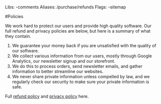 Libs: -comments
Aliases: /purchase/refunds
Flags: -sitemap

#Policies

We work hard to protect our users and provide high quality software. Our full refund and privacy policies are below, but here is a summary of what they contain.

1. We guarantee your money back if you are unsatisfied with the quality of our software.
2. We collect various information from our users, mostly through Google Analytics, our newsletter signup and our storefront.
3. We do this to process orders, send newsletter emails, and gather information to better streamline our websites.
4. We never share private information unless compelled by law, and we regularly check our security to make sure your private information is safe.


Full [refund policy](https://store.imazen.io/refund) and [privacy policy](http://www.imazen.io/privacy) here.
